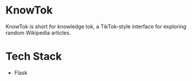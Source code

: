# KnowTok
KnowTok is short for knowledge tok, a TikTok-style interface for exploring random Wikipedia articles.

# Tech Stack
- Flask
